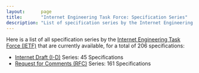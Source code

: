```yaml
---
layout:      page
title:       "Internet Engineering Task Force: Specification Series"
description: "List of specification series by the Internet Engineering Task Force (IETF/)"
---
```


Here is a list of all specification series by the [Internet Engineering Task Force (IETF)](http://www.ietf.org/) that are currently available, for a total of 206 specifications:

  * [Internet Draft (I-D)](I-D/) Series: 45 Specifications
  * [Request for Comments (RFC)](RFC/) Series: 161 Specifications
